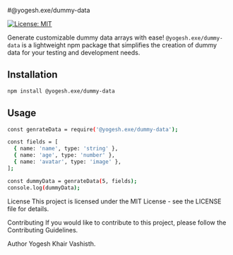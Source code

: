 #@yogesh.exe/dummy-data


[![License: MIT](https://img.shields.io/badge/License-MIT-yellow.svg)](https://opensource.org/licenses/MIT)

Generate customizable dummy data arrays with ease! `@yogesh.exe/dummy-data` is a lightweight npm package that simplifies the creation of dummy data for your testing and development needs.

## Installation

```bash
npm install @yogesh.exe/dummy-data
```

## Usage

```bash
const genrateData = require('@yogesh.exe/dummy-data');

const fields = [
  { name: 'name', type: 'string' },
  { name: 'age', type: 'number' },
  { name: 'avatar', type: 'image' },
];

const dummyData = genrateData(5, fields);
console.log(dummyData);
```

License
This project is licensed under the MIT License - see the LICENSE file for details.

Contributing
If you would like to contribute to this project, please follow the Contributing Guidelines.

Author
Yogesh Khair Vashisth.




